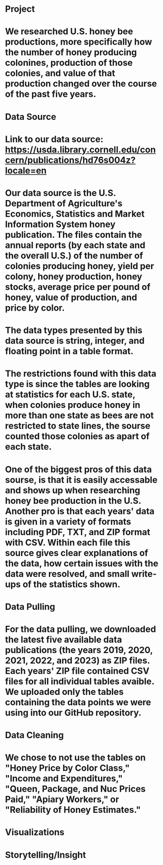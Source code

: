 # Project
# We researched U.S. honey bee productions, more specifically how the number of honey producing colonines, production of those colonies, and value of that production changed over the course of the past five years.  
# Data Source
# Link to our data source: https://usda.library.cornell.edu/concern/publications/hd76s004z?locale=en
# Our data source is the U.S. Department of Agriculture's Economics, Statistics and Market Information System honey publication. The files contain the annual reports (by each state and the overall U.S.) of the number of colonies producing honey, yield per colony, honey production, honey stocks, average price per pound of honey, value of production, and price by color.
# The data types presented by this data source is string, integer, and floating point in a table format.
# The restrictions found with this data type is since the tables are looking at statistics for each U.S. state, when colonies produce honey in more than one state as bees are not restricted to state lines, the sourse counted those colonies as apart of each state. 
# One of the biggest pros of this data sourse, is that it is easily accessable and shows up when researching honey bee production in the U.S. Another pro is that each years' data is given in a variety of formats including PDF, TXT, and ZIP format with CSV. Within each file this source gives clear explanations of the data, how certain issues with the data were resolved, and small write-ups of the statistics shown. 
# Data Pulling
# For the data pulling, we downloaded the latest five available data publications (the years 2019, 2020, 2021, 2022, and 2023) as ZIP files. Each years' ZIP file contained CSV files for all individual tables avaible. We uploaded only the tables containing the data points we were using into our GitHub repository. 
# Data Cleaning
# We chose to not use the tables on "Honey Price by Color Class," "Income and Expenditures," "Queen, Package, and Nuc Prices Paid," "Apiary Workers," or "Reliability of Honey Estimates." 
# Visualizations
# Storytelling/Insight
